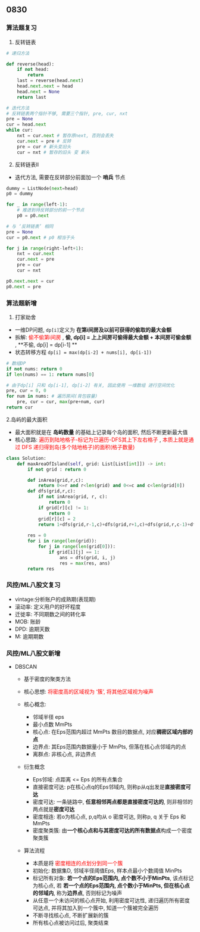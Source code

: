 ## 0830
### 算法题复习
1. 反转链表 
```python  
# 递归方法    

def reverse(head):
    if not head:
        return   
    last = reverse(head.next) 
    head.next.next = head 
    head.next = None 
    return last  

# 迭代方法 
# 反转链表两个指针不够, 需要三个指针, pre, cur, nxt  
pre = None 
cur = head.next 
while cur:  
    nxt = cur.next # 暂存原next, 否则会丢失  
    cur.next = pre # 反转 
    pre = cur # 新头变旧头 
    cur = nxt # 暂存的旧头 变 新头 
```   
2. 反转链表II   
- 迭代方法, 需要在反转部分前面加一个 **哨兵** 节点 
```python 
dummy = ListNode(next=head)
p0 = dummy   

for _ in range(left-1): 
    # 推进到待反转部分的前一个节点 
    p0 = p0.next 

# 与 ‘反转链表’ 相同 
pre = None 
cur = p0.next # p0 相当于头 

for j in range(right-left+1): 
    nxt = cur.next 
    cur.next = pre 
    pre = cur 
    cur = nxt 

p0.next.next = cur 
p0.next = pre 

```   

### 算法题新增 
1. 打家劫舍 
- 一维DP问题, `dp[i]`定义为 **在第i间房及以前可获得的偷取的最大金额**
- 拆解: <font color="red"> 偷不偷第i间房 </font>, **偷, dp[i] = 上上间房可偷得最大金额 + 本间房可偷金额** , **不偷, dp[i] = dp[i-1] **  
- 状态转移方程 ` dp[i] = max(dp[i-2] + nums[i], dp[i-1]) `    
```python  
# 数组DP  
if not nums: return 0 
if len(nums) == 1: return nums[0] 

# 由于dp[i] 只和 dp[i-1], dp[i-2] 有关, 因此使用 一维数组 进行空间优化 
pre, cur = 0, 0 
for num in nums: # 遍历房间(背包容量) 
    pre, cur = cur, max(pre+num, cur) 
return cur  

```   

2.岛屿的最大面积
- 最大面积就是在 **岛屿数量** 的基础上记录每个岛的面积, 然后不断更新最大值
- 核心思路: <font color="red"> 遍历到陆地格子-标记为已遍历-DFS其上下左右格子 </font>, <font color="red"> 本质上就是通过 DFS 递归得到岛(多个陆地格子)的面积(格子数量) </font> 

```python  
class Solution:
    def maxAreaOfIsland(self, grid: List[List[int]]) -> int: 
        if not grid : return 0 

        def inArea(grid,r,c):
            return 0<=r and r<len(grid) and 0<=c and c<len(grid[0]) 
        def dfs(grid,r,c):
            if not inArea(grid, r, c):
                return 0 
            if grid[r][c] != 1:
                return 0 
            grid[r][c] = 2
            return 1+dfs(grid,r-1,c)+dfs(grid,r+1,c)+dfs(grid,r,c-1)+dfs(grid,r,c+1)  
 
        res = 0 
        for i in range(len(grid)):
            for j in range(len(grid[0])):  
                if grid[i][j] == 1:
                    ans = dfs(grid, i, j) 
                    res = max(res, ans) 
        return res 
```  

### 风控/ML八股文复习  
- vintage:分析账户的成熟期(表现期) 
- 滚动率: 定义用户的好坏程度
- 迁徙率: 不同期数之间的转化率  
- MOB: 账龄
- DPD: 逾期天数
- M: 逾期期数 

### 风控/ML八股文新增 
- DBSCAN  
    - 基于密度的聚类方法
    - 核心思想: <font color="red"> 将密度高的区域视为 ‘簇’, 将其他区域视为噪声 </font>  
    - 核心概念:  
        - 邻域半径 eps 
        - 最小点数 MmPts 
        - 核心点: 在Eps范围内超过 MmPts 数目的数据点, 对应**稠密区域内部的点** 
        - 边界点: 其Eps范围内数据量小于 MmPts, 但落在核心点邻域内的点
        - 离群点: 非核心点, 非边界点 

    - 衍生概念
        - Eps邻域: 点距离 <= Eps 的所有点集合  
        - 直接密度可达: p在核心点q的Eps邻域内, 则称p从q出发是**直接密度可达** 
        - 密度可达: 一条链路中, **任意相邻两点都是直接密度可达的**, 则非相邻的两点就是**密度可达** 
        - 密度相连: 若o为核心点, p,q均从 o 密度可达, 则称p, q 关于 Eps 和 MmPts 
        - 密度聚类簇: 由**一个核心点和与其密度可达的所有数据点**构成一个密度聚类簇  

    - 算法流程
        - 本质是将 <font color="red"> 密度相连的点划分到同一个簇 </font> 
        - 初始化: 数据集D, 邻域半径阈值Eps, 样本点最小个数阈值 MinPts 
        - 标记所有对象: **若一个点的Eps范围内, 点个数不小于MinPts**, 该点标记为核心点, 若 **若一个点的Eps范围内, 点个数小于MinPts, 但在核心点的邻域内**, 称为**边界点**, 否则标记为噪声
        - 从任意一个未访问的核心点开始, 利用密度可达性, 递归遍历所有密度可达点, 并将其加入到一个簇中, 知道一个簇被完全遍历 
        - 不断寻找核心点, 不断扩展新的簇 
        - 所有核心点被访问过后, 聚类结束  
